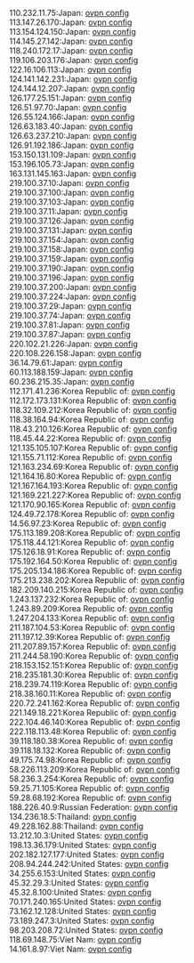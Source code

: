 110.232.11.75:Japan: [ovpn config](vpn/110_232_11_75.ovpn)  
113.147.26.170:Japan: [ovpn config](vpn/113_147_26_170.ovpn)  
113.154.124.150:Japan: [ovpn config](vpn/113_154_124_150.ovpn)  
114.145.27.142:Japan: [ovpn config](vpn/114_145_27_142.ovpn)  
118.240.172.17:Japan: [ovpn config](vpn/118_240_172_17.ovpn)  
119.106.203.176:Japan: [ovpn config](vpn/119_106_203_176.ovpn)  
122.16.106.113:Japan: [ovpn config](vpn/122_16_106_113.ovpn)  
124.141.142.231:Japan: [ovpn config](vpn/124_141_142_231.ovpn)  
124.144.12.207:Japan: [ovpn config](vpn/124_144_12_207.ovpn)  
126.177.25.151:Japan: [ovpn config](vpn/126_177_25_151.ovpn)  
126.51.97.70:Japan: [ovpn config](vpn/126_51_97_70.ovpn)  
126.55.124.166:Japan: [ovpn config](vpn/126_55_124_166.ovpn)  
126.63.183.40:Japan: [ovpn config](vpn/126_63_183_40.ovpn)  
126.63.237.210:Japan: [ovpn config](vpn/126_63_237_210.ovpn)  
126.91.192.186:Japan: [ovpn config](vpn/126_91_192_186.ovpn)  
153.150.131.109:Japan: [ovpn config](vpn/153_150_131_109.ovpn)  
153.196.105.73:Japan: [ovpn config](vpn/153_196_105_73.ovpn)  
163.131.145.163:Japan: [ovpn config](vpn/163_131_145_163.ovpn)  
219.100.37.10:Japan: [ovpn config](vpn/219_100_37_10.ovpn)  
219.100.37.100:Japan: [ovpn config](vpn/219_100_37_100.ovpn)  
219.100.37.103:Japan: [ovpn config](vpn/219_100_37_103.ovpn)  
219.100.37.11:Japan: [ovpn config](vpn/219_100_37_11.ovpn)  
219.100.37.126:Japan: [ovpn config](vpn/219_100_37_126.ovpn)  
219.100.37.131:Japan: [ovpn config](vpn/219_100_37_131.ovpn)  
219.100.37.154:Japan: [ovpn config](vpn/219_100_37_154.ovpn)  
219.100.37.158:Japan: [ovpn config](vpn/219_100_37_158.ovpn)  
219.100.37.159:Japan: [ovpn config](vpn/219_100_37_159.ovpn)  
219.100.37.190:Japan: [ovpn config](vpn/219_100_37_190.ovpn)  
219.100.37.196:Japan: [ovpn config](vpn/219_100_37_196.ovpn)  
219.100.37.200:Japan: [ovpn config](vpn/219_100_37_200.ovpn)  
219.100.37.224:Japan: [ovpn config](vpn/219_100_37_224.ovpn)  
219.100.37.29:Japan: [ovpn config](vpn/219_100_37_29.ovpn)  
219.100.37.74:Japan: [ovpn config](vpn/219_100_37_74.ovpn)  
219.100.37.81:Japan: [ovpn config](vpn/219_100_37_81.ovpn)  
219.100.37.87:Japan: [ovpn config](vpn/219_100_37_87.ovpn)  
220.102.21.226:Japan: [ovpn config](vpn/220_102_21_226.ovpn)  
220.108.226.158:Japan: [ovpn config](vpn/220_108_226_158.ovpn)  
36.14.79.61:Japan: [ovpn config](vpn/36_14_79_61.ovpn)  
60.113.188.159:Japan: [ovpn config](vpn/60_113_188_159.ovpn)  
60.236.215.35:Japan: [ovpn config](vpn/60_236_215_35.ovpn)  
112.171.41.236:Korea Republic of: [ovpn config](vpn/112_171_41_236.ovpn)  
112.172.173.131:Korea Republic of: [ovpn config](vpn/112_172_173_131.ovpn)  
118.32.109.212:Korea Republic of: [ovpn config](vpn/118_32_109_212.ovpn)  
118.38.164.94:Korea Republic of: [ovpn config](vpn/118_38_164_94.ovpn)  
118.43.210.126:Korea Republic of: [ovpn config](vpn/118_43_210_126.ovpn)  
118.45.44.22:Korea Republic of: [ovpn config](vpn/118_45_44_22.ovpn)  
121.135.105.107:Korea Republic of: [ovpn config](vpn/121_135_105_107.ovpn)  
121.155.71.112:Korea Republic of: [ovpn config](vpn/121_155_71_112.ovpn)  
121.163.234.69:Korea Republic of: [ovpn config](vpn/121_163_234_69.ovpn)  
121.164.16.80:Korea Republic of: [ovpn config](vpn/121_164_16_80.ovpn)  
121.167.164.193:Korea Republic of: [ovpn config](vpn/121_167_164_193.ovpn)  
121.169.221.227:Korea Republic of: [ovpn config](vpn/121_169_221_227.ovpn)  
121.170.90.165:Korea Republic of: [ovpn config](vpn/121_170_90_165.ovpn)  
124.49.72.178:Korea Republic of: [ovpn config](vpn/124_49_72_178.ovpn)  
14.56.97.23:Korea Republic of: [ovpn config](vpn/14_56_97_23.ovpn)  
175.113.189.208:Korea Republic of: [ovpn config](vpn/175_113_189_208.ovpn)  
175.118.44.121:Korea Republic of: [ovpn config](vpn/175_118_44_121.ovpn)  
175.126.18.91:Korea Republic of: [ovpn config](vpn/175_126_18_91.ovpn)  
175.192.164.50:Korea Republic of: [ovpn config](vpn/175_192_164_50.ovpn)  
175.205.134.186:Korea Republic of: [ovpn config](vpn/175_205_134_186.ovpn)  
175.213.238.202:Korea Republic of: [ovpn config](vpn/175_213_238_202.ovpn)  
182.209.140.215:Korea Republic of: [ovpn config](vpn/182_209_140_215.ovpn)  
1.243.137.232:Korea Republic of: [ovpn config](vpn/1_243_137_232.ovpn)  
1.243.89.209:Korea Republic of: [ovpn config](vpn/1_243_89_209.ovpn)  
1.247.204.133:Korea Republic of: [ovpn config](vpn/1_247_204_133.ovpn)  
211.187.104.53:Korea Republic of: [ovpn config](vpn/211_187_104_53.ovpn)  
211.197.12.39:Korea Republic of: [ovpn config](vpn/211_197_12_39.ovpn)  
211.207.89.157:Korea Republic of: [ovpn config](vpn/211_207_89_157.ovpn)  
211.244.58.190:Korea Republic of: [ovpn config](vpn/211_244_58_190.ovpn)  
218.153.152.151:Korea Republic of: [ovpn config](vpn/218_153_152_151.ovpn)  
218.235.181.30:Korea Republic of: [ovpn config](vpn/218_235_181_30.ovpn)  
218.239.74.119:Korea Republic of: [ovpn config](vpn/218_239_74_119.ovpn)  
218.38.160.11:Korea Republic of: [ovpn config](vpn/218_38_160_11.ovpn)  
220.72.241.162:Korea Republic of: [ovpn config](vpn/220_72_241_162.ovpn)  
221.149.18.221:Korea Republic of: [ovpn config](vpn/221_149_18_221.ovpn)  
222.104.46.140:Korea Republic of: [ovpn config](vpn/222_104_46_140.ovpn)  
222.118.113.48:Korea Republic of: [ovpn config](vpn/222_118_113_48.ovpn)  
39.118.180.38:Korea Republic of: [ovpn config](vpn/39_118_180_38.ovpn)  
39.118.18.132:Korea Republic of: [ovpn config](vpn/39_118_18_132.ovpn)  
49.175.74.98:Korea Republic of: [ovpn config](vpn/49_175_74_98.ovpn)  
58.226.113.209:Korea Republic of: [ovpn config](vpn/58_226_113_209.ovpn)  
58.236.3.254:Korea Republic of: [ovpn config](vpn/58_236_3_254.ovpn)  
59.25.71.105:Korea Republic of: [ovpn config](vpn/59_25_71_105.ovpn)  
59.28.68.192:Korea Republic of: [ovpn config](vpn/59_28_68_192.ovpn)  
188.226.40.9:Russian Federation: [ovpn config](vpn/188_226_40_9.ovpn)  
134.236.18.5:Thailand: [ovpn config](vpn/134_236_18_5.ovpn)  
49.228.162.88:Thailand: [ovpn config](vpn/49_228_162_88.ovpn)  
13.212.10.3:United States: [ovpn config](vpn/13_212_10_3.ovpn)  
198.13.36.179:United States: [ovpn config](vpn/198_13_36_179.ovpn)  
202.182.127.177:United States: [ovpn config](vpn/202_182_127_177.ovpn)  
208.94.244.242:United States: [ovpn config](vpn/208_94_244_242.ovpn)  
34.255.6.153:United States: [ovpn config](vpn/34_255_6_153.ovpn)  
45.32.29.3:United States: [ovpn config](vpn/45_32_29_3.ovpn)  
45.32.8.100:United States: [ovpn config](vpn/45_32_8_100.ovpn)  
70.171.240.165:United States: [ovpn config](vpn/70_171_240_165.ovpn)  
73.162.12.128:United States: [ovpn config](vpn/73_162_12_128.ovpn)  
73.189.247.3:United States: [ovpn config](vpn/73_189_247_3.ovpn)  
98.203.208.72:United States: [ovpn config](vpn/98_203_208_72.ovpn)  
118.69.148.75:Viet Nam: [ovpn config](vpn/118_69_148_75.ovpn)  
14.161.8.97:Viet Nam: [ovpn config](vpn/14_161_8_97.ovpn)  
